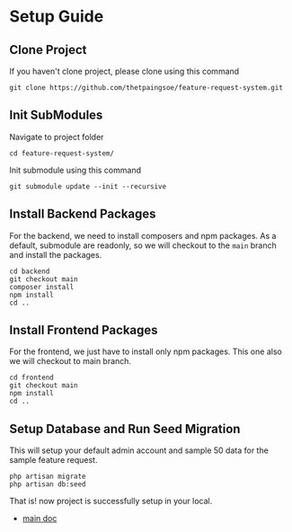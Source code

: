 # Setup Guide

## Clone Project
If you haven't clone project, please clone using this command

    git clone https://github.com/thetpaingsoe/feature-request-system.git


## Init SubModules
Navigate to project folder  
  
    cd feature-request-system/

Init submodule using this command  

    git submodule update --init --recursive

## Install Backend Packages
For the backend, we need to install composers and npm packages. 
As a default, submodule are readonly, so we will checkout to the `main` branch and install the packages.

    cd backend
    git checkout main
    composer install
    npm install
    cd ..

## Install Frontend Packages
For the frontend, we just have to install only npm packages.
This one also we will checkout to main branch.

    cd frontend
    git checkout main
    npm install
    cd ..

## Setup Database and Run Seed Migration
This will setup your default admin account and sample 50 data for the sample feature request.

    php artisan migrate
    php artisan db:seed

That is! now project is successfully setup in your local.  
- [main doc](./../README.md)  





  


  
